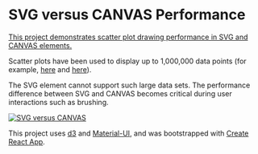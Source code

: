 # SVG versus CANVAS Performance

[This project demonstrates scatter plot drawing performance in SVG and CANVAS elements.](https://hemanrobinson.github.io/svg-canvas/)

Scatter plots have been used to display up to 1,000,000 data points (for example, [here](https://www.highcharts.com/demo/android/scatter-boost) and [here](https://blog.scottlogic.com/2020/05/01/rendering-one-million-points-with-d3.html)).  

The SVG element cannot support such large data sets.  The performance difference between SVG and CANVAS becomes critical during user interactions such as brushing.

[![SVG versus CANVAS](src/svgcanvas.png "SVG versus CANVAS Performance")](https://hemanrobinson.github.io/svg-canvas/)

This project uses [d3](https://github.com/d3/d3) and [Material-UI](https://github.com/mui-org/material-ui), and was bootstrapped with [Create React App](https://github.com/facebook/create-react-app).
